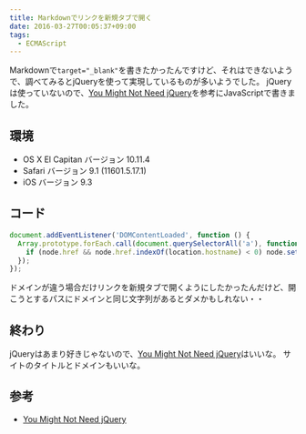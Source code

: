 ```yaml
---
title: Markdownでリンクを新規タブで開く
date: 2016-03-27T00:05:37+09:00
tags:
  - ECMAScript
---
```


Markdownで`target="_blank"`を書きたかったんですけど、それはできないようで、調べてみるとjQueryを使って実現しているものが多いようでした。
jQueryは使っていないので、[You Might Not Need jQuery](http://youmightnotneedjquery.com)を参考にJavaScriptで書きました。

<!-- more -->

## 環境

* OS X El Capitan バージョン 10.11.4
* Safari バージョン 9.1 (11601.5.17.1)
* iOS バージョン 9.3

## コード

```javascript
document.addEventListener('DOMContentLoaded', function () {
  Array.prototype.forEach.call(document.querySelectorAll('a'), function (node) {
    if (node.href && node.href.indexOf(location.hostname) < 0) node.setAttribute('target', '_blank');
  });
});
```

ドメインが違う場合だけリンクを新規タブで開くようにしたかったんだけど、開こうとするパスにドメインと同じ文字列があるとダメかもしれない・・

## 終わり

jQueryはあまり好きじゃないので、[You Might Not Need jQuery](http://youmightnotneedjquery.com)はいいな。
サイトのタイトルとドメインもいいな。

## 参考

* [You Might Not Need jQuery](http://youmightnotneedjquery.com)
